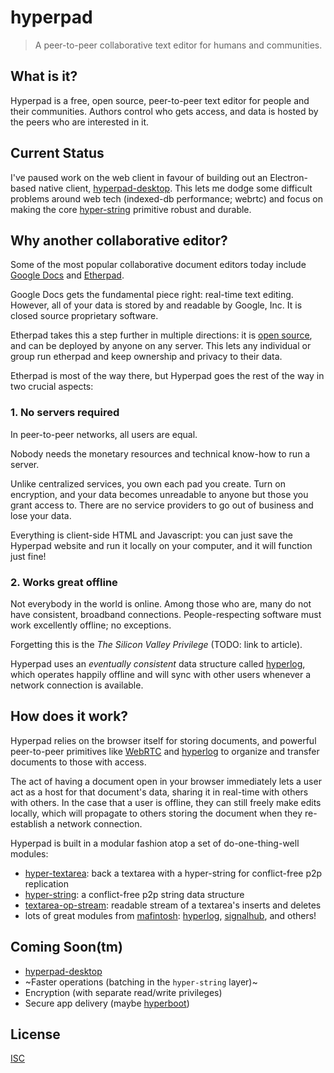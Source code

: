 # hyperpad

> A peer-to-peer collaborative text editor for humans and communities.

## What is it?

Hyperpad is a free, open source, peer-to-peer text editor for people and their
communities. Authors control who gets access, and data is hosted by the peers
who are interested in it.

## Current Status

I've paused work on the web client in favour of building out an Electron-based
native client, [hyperpad-desktop](https://github.com/noffle/hyperpad-desktop).
This lets me dodge some difficult problems around web tech (indexed-db
performance; webrtc) and focus on making the core
[hyper-string](https://github.com/noffle/hyper-string) primitive robust and
durable.

## Why another collaborative editor?

Some of the most popular collaborative document editors today include [Google
Docs](https://www.google.com/docs/about/) and [Etherpad](http://etherpad.org/).

Google Docs gets the fundamental piece right: real-time text editing. However,
all of your data is stored by and readable by Google, Inc. It is closed source
proprietary software.

Etherpad takes this a step further in multiple directions: it is [open
source](https://github.com/ether/etherpad-lite), and can be deployed by anyone
on any server. This lets any individual or group run etherpad and keep ownership
and privacy to their data.

Etherpad is most of the way there, but Hyperpad goes the rest of the way in two
crucial aspects:

### 1. No servers required

In peer-to-peer networks, all users are equal.

Nobody needs the monetary resources and technical know-how to run a server.

Unlike centralized services, you own each pad you create. Turn on encryption,
and your data becomes unreadable to anyone but those you grant access to. There
are no service providers to go out of business and lose your data.

Everything is client-side HTML and Javascript: you can just save the Hyperpad
website and run it locally on your computer, and it will function just fine!

### 2. Works great offline

Not everybody in the world is online. Among those who are, many do not have
consistent, broadband connections. People-respecting software must work
excellently offline; no exceptions.

Forgetting this is the *The Silicon Valley Privilege* (TODO: link to article).

Hyperpad uses an *eventually consistent* data structure called
[hyperlog](https://github.com/mafintosh/hyperlog), which operates happily
offline and will sync with other users whenever a network connection is
available.

## How does it work?

Hyperpad relies on the browser itself for storing documents, and powerful
peer-to-peer primitives like
[WebRTC](https://developer.mozilla.org/en-US/docs/Web/Guide/API/WebRTC) and
[hyperlog](https://github.com/mafintosh/hyperlog) to organize and transfer
documents to those with access.

The act of having a document open in your browser immediately lets a user act
as a host for that document's data, sharing it in real-time with others with
others. In the case that a user is offline, they can still freely make edits
locally, which will propagate to others storing the document when they
re-establish a network connection.

Hyperpad is built in a modular fashion atop a set of do-one-thing-well modules:

- [hyper-textarea](https://github.com/noffle/hyper-textarea): back a textarea
  with a hyper-string for conflict-free p2p replication
- [hyper-string](https://github.com/noffle/hyper-string): a conflict-free p2p
  string data structure
- [textarea-op-stream](https://github.com/noffle/textarea-op-stream): readable
  stream of a textarea's inserts and deletes
- lots of great modules from [mafintosh](https://github.com/mafintosh/):
  [hyperlog](https://github.com/mafintosh/hyperlog),
  [signalhub](https://github.com/mafintosh/signalhub), and others!

## Coming Soon(tm)

- [hyperpad-desktop](https://github.com/noffle/hyperpad-desktop)
- ~Faster operations (batching in the `hyper-string` layer)~
- Encryption (with separate read/write privileges)
- Secure app delivery (maybe [hyperboot](https://github.com/substack/hyperboot))

## License

[ISC](https://en.wikipedia.org/wiki/ISC_license)
